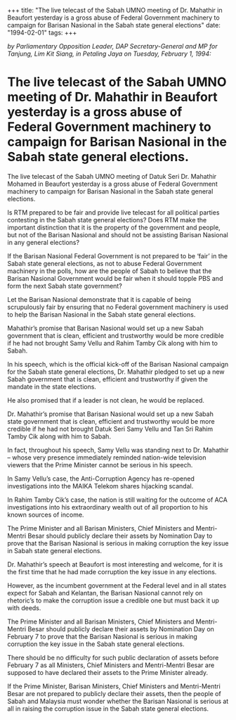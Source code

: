 +++ 
title: "The live telecast of the Sabah UMNO meeting of Dr. Mahathir in Beaufort yesterday is a gross abuse of Federal Government machinery to campaign for Barisan Nasional in the Sabah state general elections"
date: "1994-02-01"
tags:
+++

_by Parliamentary Opposition Leader, DAP Secretary-General and MP for Tanjung, Lim Kit Siang, in Petaling Jaya on Tuesday, February 1, 1994:_

# The live telecast of the Sabah UMNO meeting of Dr. Mahathir in Beaufort yesterday is a gross abuse of Federal Government machinery to campaign for Barisan Nasional in the Sabah state general elections.

The live telecast of the Sabah UMNO meeting of Datuk Seri Dr. Mahathir Mohamed in Beaufort yesterday is a gross abuse of Federal Government machinery to campaign for Barisan Nasional in the Sabah state general elections.</u>

Is RTM prepared to be fair and provide live telecast for all political parties contesting in the Sabah state general elections? Does RTM make the important distinction that it is the property of the government and people, but not of the Barisan Nasional and should not be assisting Barisan Nasional in any general elections?

If the Barisan Nasional Federal Government is not prepared to be ‘fair’ in the Sabah state general elections, as not to abuse Federal Government machinery in the polls, how are the people of Sabah to believe that the Barisan Nasional Government would be fair when it should topple PBS and form the next Sabah state government?

Let the Barisan Nasional demonstrate that it is capable of being scrupulously fair by ensuring that no Federal government machinery is used to help the Barisan Nasional in the Sabah state general elections.

Mahathir’s promise that Barisan Nasional would set up a new Sabah government that is clean, efficient and trustworthy would be more credible if he had not brought Samy Vellu and Rahim Tamby Cik along with him to Sabah.

In his speech, which is the official kick-off of the Barisan Nasional campaign for the Sabah state general elections, Dr. Mahathir pledged to set up a new Sabah government that is clean, efficient and trustworthy if given the mandate in the state elections.

He also promised that if a leader is not clean, he would be replaced.

Dr. Mahathir’s promise that Barisan Nasional would set up a new Sabah state government that is clean, efficient and trustworthy would be more credible if he had not brought Datuk Seri Samy Vellu and Tan Sri Rahim Tamby Cik along with him to Sabah.

In fact, throughout his speech, Samy Vellu was standing next to Dr. Mahathir – whose very presence immediately reminded nation-wide television viewers that the Prime Minister cannot be serious in his speech.

In Samy Vellu’s case, the Anti-Corruption Agency has re-opened investigations into the MAIKA Telekom shares hijacking scandal.

In Rahim Tamby Cik’s case, the nation is still waiting for the outcome of ACA investigations into his extraordinary wealth out of all proportion to his known sources of income.

The Prime Minister and all Barisan Ministers, Chief Ministers and Mentri-Mentri Besar should publicly declare their assets by Nomination Day to prove that the Barisan Nasional is serious in making corruption the key issue in Sabah state general elections.

Dr. Mahathir’s speech at Beaufort is most interesting and welcome, for it is the first time that he had made corruption the key issue in any elections.

However, as the incumbent government at the Federal level and in all states expect for Sabah and Kelantan, the Barisan Nasional cannot rely on rhetoric’s to make the corruption issue a credible one but must back it up with deeds.

The Prime Minister and all Barisan Ministers, Chief Ministers and Mentri-Mentri Besar should publicly declare their assets by Nomination Day on February 7 to prove that the Barisan Nasional is serious in making corruption the key issue in the Sabah state general elections.

There should be no difficulty for such public declaration of assets before February 7 as all Ministers, Chief Ministers and Mentri-Mentri Besar are supposed to have declared their assets to the Prime Minister already.

If the Prime Minister, Barisan Ministers, Chief Ministers and Mentri-Mentri Besar are not prepared to publicly declare their assets, then the people of Sabah and Malaysia must wonder whether the Barisan Nasional is serious at all in raising the corruption issue in the Sabah state general elections.
 
